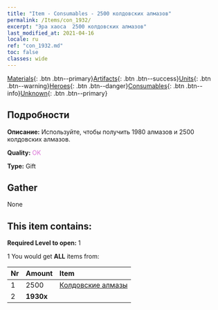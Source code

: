 ```yaml
---
title: "Item - Consumables - 2500 колдовских алмазов"
permalink: /Items/con_1932/
excerpt: "Эра хаоса  2500 колдовских алмазов"
last_modified_at: 2021-04-16
locale: ru
ref: "con_1932.md"
toc: false
classes: wide
---
```

 [Materials](/ru/Items/){: .btn .btn--primary}[Artifacts](/ru/Items/Artifacts/){: .btn .btn--success}[Units](/ru/Items/Units/){: .btn .btn--warning}[Heroes](/ru/Items/Heroes/){: .btn .btn--danger}[Consumables](/ru/Items/Consumables/){: .btn .btn--info}[Unknown](/ru/Items/Unknown/){: .btn .btn--primary}

## Подробности
 **Описание:** Используйте, чтобы получить 1980 алмазов и 2500 колдовских алмазов.

 **Quality:** <span style="color: #DA70D6">OK</span>

 **Type:** Gift

## Gather

  None

## This item contains:

 **Required Level to open:** 1

 1 You would get **ALL** items  from:

  | Nr | Amount |     Item    |
  |:---|:-------|:------------|
  | 1 | 2500 | [Колдовские алмазы](/ru/Items/con_554/) |  | 
  | 2 |  **1930x** | <i class="fas fa-gem"/> |  | 
